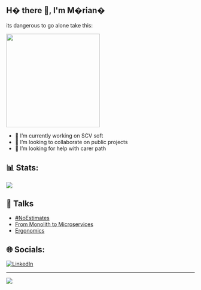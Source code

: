 ## H� there 👋, I'm M�rian�

its dangerous to go alone take this:

<img src="https://rm.up.railway.app/" width="250px" />

- 🔭 I’m currently working on SCV soft
- 👯 I’m looking to collaborate on public projects
- 🤔 I’m looking for help with carer path

## 📊 Stats:
![](https://github-readme-stats.vercel.app/api/top-langs/?username=vmariano&theme=dark&hide_border=false&include_all_commits=true&count_private=true&layout=compact)

## 📢 Talks

- [#NoEstimates](https://github.com/vmariano/vmariano/blob/main/%23NoEstimates.pptx)
- [From Monolith to Microservices](https://github.com/vmariano/vmariano/blob/main/From%20Monolith%20to%20Microservices.pptx)
- [Ergonomics](https://github.com/vmariano/vmariano/blob/main/Chamuyando%20ergonomia.pptx) 

## 🌐 Socials:
[![LinkedIn](https://img.shields.io/badge/LinkedIn-%230077B5.svg?logo=linkedin&logoColor=white)](https://linkedin.com/in/https://www.linkedin.com/in/vicentemariano) 


---


[![](https://visitcount.itsvg.in/api?id=vmariano&icon=0&color=0)](https://visitcount.itsvg.in)

<!-- Proudly created with GPRM ( https://gprm.itsvg.in ) -->
